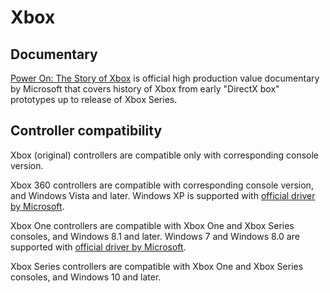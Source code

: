 # Xbox

## Documentary

[Power On: The Story of Xbox](https://www.youtube.com/playlist?list=PL0il2l-B_WwadxfTkK3-NLoYNcQEHdBGO) is official high production value documentary by Microsoft that covers history of Xbox from early "DirectX box" prototypes up to release of Xbox Series.

## Controller compatibility

Xbox (original) controllers are compatible only with corresponding console version.

Xbox 360 controllers are compatible with corresponding console version, and Windows Vista and later. Windows XP is supported with [official driver by Microsoft](https://archive.org/details/xbox-360-64-eng).

Xbox One controllers are compatible with Xbox One and Xbox Series consoles, and Windows 8.1 and later. Windows 7 and Windows 8.0 are supported with [official driver by Microsoft](https://archive.org/details/xb1usb).

Xbox Series controllers are compatible with Xbox One and Xbox Series consoles, and Windows 10 and later.

